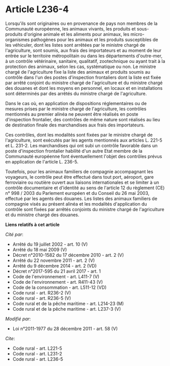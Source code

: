 # Article L236-4

Lorsqu'ils sont originaires ou en provenance de pays non membres de la Communauté européenne, les animaux vivants, les
produits et sous-produits d'origine animale et les aliments pour animaux, les micro-organismes pathogènes pour les animaux et
les produits susceptibles de les véhiculer, dont les listes sont arrêtées par le ministre chargé de l'agriculture, sont
soumis, aux frais des importateurs et au moment de leur entrée sur le territoire métropolitain ou dans les départements
d'outre-mer, à un contrôle vétérinaire, sanitaire, qualitatif, zootechnique ou ayant trait à la protection des animaux, selon
les cas, systématique ou non. Le ministre chargé de l'agriculture fixe la liste des animaux et produits soumis au contrôle
dans l'un des postes d'inspection frontaliers dont la liste est fixée par arrêté conjoint du ministre chargé de l'agriculture
et du ministre chargé des douanes et dont les moyens en personnel, en locaux et en installations sont déterminés par des
arrêtés du ministre chargé de l'agriculture. 

Dans  le cas où, en application de dispositions réglementaires ou de mesures  prises par le ministre chargé de l'agriculture,
les contrôles mentionnés  au premier alinéa ne peuvent être réalisés en poste d'inspection  frontalier, des contrôles de même
nature sont réalisés au lieu de  destination finale des marchandises aux frais des importateurs.  

Ces contrôles, dont les modalités sont fixées par le ministre chargé de l'agriculture, sont exécutés par les agents
mentionnés aux articles L. 221-5 et L. 231-2. Les marchandises qui ont subi un contrôle favorable dans un poste d'inspection
frontalier habilité d'un autre Etat membre de la Communauté européenne font éventuellement l'objet des contrôles prévus en
application de l'article L. 236-5.

Toutefois, pour les animaux familiers de compagnie accompagnant les voyageurs, le contrôle peut être effectué dans tout port,
aéroport, gare ferroviaire ou routière ouvert aux liaisons internationales et se limiter à un contrôle documentaire et
d'identité au sens de l'article 12 du règlement (CE) n° 998 / 2003 du Parlement européen et du Conseil du 26 mai 2003,
effectué par les agents des douanes. Les listes des animaux familiers de compagnie visés au présent alinéa et les modalités
d'application du contrôle sont fixées par arrêtés conjoints du ministre chargé de l'agriculture et du ministre chargé des
douanes.

**Liens relatifs à cet article**

_Cité par_:

  - Arrêté du 19 juillet 2002 - art. 10 (V)
  - Arrêté du 18 mai 2009 (V)
  - Décret n°2010-1582 du 17 décembre 2010 - art. 2 (V)
  - Arrêté du 22 novembre 2011 - art. 2 (V)
  - Arrêté du 9 décembre 2014 - art. 2 (VD)
  - Décret n°2017-595 du 21 avril 2017 - art. 1
  - Code de l'environnement - art. L411-7 (V)
  - Code de l'environnement - art. R411-43 (V)
  - Code de la consommation - art. L511-12 (VD)
  - Code rural - art. R236-2 (V)
  - Code rural - art. R236-5 (V)
  - Code rural et  de la pêche maritime - art. L214-23 (M)
  - Code rural et de la pêche maritime - art. L237-3 (V)

_Modifié par_:

  - Loi n°2011-1977 du 28 décembre 2011 - art. 58 (V)

_Cite_:

  - Code rural - art. L221-5
  - Code rural - art. L231-2
  - Code rural - art. L236-5
